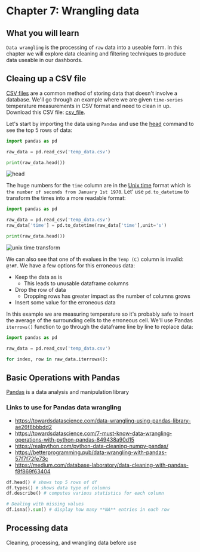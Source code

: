 # Chapter 7: Wrangling data

## What you will learn
`Data wrangling` is the processing of `raw` data into a useable form. In this chapter we will explore data cleaning and filtering techniques to produce data useable in our dashbords.

## Cleaing up a CSV file
[CSV files](https://www.howtogeek.com/348960/what-is-a-csv-file-and-how-do-i-open-it/) are a common method of storing data that doesn't involve a database.  We'll go through an example where we are given `time-series` temperature measurements in CSV format and need to clean in up.  Download this CSV file:
[csv_file](./ch7_files/temp_data).

Let's start by importing the data using `Pandas` and use the [head](https://pandas.pydata.org/docs/reference/api/pandas.DataFrame.head.html) command to see the top 5 rows of data:
```python
import pandas as pd

raw_data = pd.read_csv('temp_data.csv')

print(raw_data.head()) 
```
![head](./ch7_files/df_head.png)

The huge numbers for the `time` column are in the [Unix time](https://en.wikipedia.org/wiki/Unix_time) format which is `the number of seconds from January 1st 1970`. Let' use `pd.to_datetime` to transform the times into a more readable format:

```python
import pandas as pd

raw_data = pd.read_csv('temp_data.csv')
raw_data['time'] = pd.to_datetime(raw_data['time'],unit='s')

print(raw_data.head()) 
```
![unix time transform](unix_transform.png)

We can also see that one of th evalues in the `Temp (C)` column is invalid: `@!#F`.  We have a few options for this erroneous data:
- Keep the data as is
  - This leads to unusable dataframe columns
- Drop the row of data
  - Dropping rows has greater impact as the number of columns grows
- Insert some value for the erroneous data


In this example we are measuring temperature so it's probably safe to insert the average of the surrounding cells to the erroneous cell.  We'll use Pandas `iterrows()` function to go through the dataframe line by line to replace data:

```python
import pandas as pd

raw_data = pd.read_csv('temp_data.csv')

for index, row in raw_data.iterrows():

```


## Basic Operations with Pandas

[Pandas](https://pandas.pydata.org/) is a data analysis and manipulation library

### Links to use for Pandas data wrangling
- https://towardsdatascience.com/data-wrangling-using-pandas-library-ae26f8bbbdd2
- https://towardsdatascience.com/7-must-know-data-wrangling-operations-with-python-pandas-849438a90d15
- https://realpython.com/python-data-cleaning-numpy-pandas/
- https://betterprogramming.pub/data-wrangling-with-pandas-57f7f72fe73c
- https://medium.com/database-laboratory/data-cleaning-with-pandas-f8f869f63404
```python
df.head() # shows top 5 rows of df
df.types() # shows data type of columns
df.describe() # computes various statistics for each column

# Dealing with missing values
df.isna().sum() # display how many **NA** entries in each row

```

## Processing data

Cleaning, processing, and wrangling data before use
